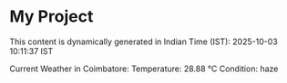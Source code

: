 # My Project

This content is dynamically generated in Indian Time (IST): 2025-10-03 10:11:37 IST


Current Weather in Coimbatore:
Temperature: 28.88 °C
Condition: haze
